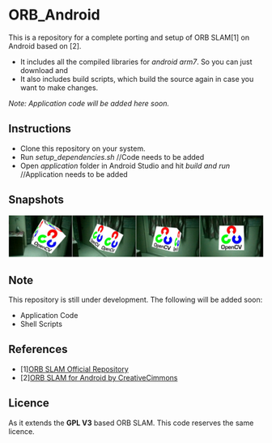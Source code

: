 # ORB_Android

This is a repository for a complete porting and setup of ORB SLAM[1] on Android based on [2]. 

 - It includes all the compiled libraries for *android arm7*. So you can just download and 
 - It also includes build scripts, which build the source again in case you want to make changes. 

*Note: Application code will be added here soon.*

## Instructions

 - Clone this repository on your system.
 - Run *setup_dependencies.sh* //Code needs to be added
 - Open *application* folder in Android Studio and hit *build and run* //Application needs to be added

## Snapshots

![snapshots](./snapshot.jpg)


## Note

This repository is still under development. The following will be added soon:

 - Application Code
 - Shell Scripts

## References

 - [1][ORB SLAM Official Repository](https://github.com/raulmur/ORB_SLAM)
 - [2][ORB SLAM for Android by CreativeCimmons](https://github.com/CreativeCimmons/ORB-SLAM-Android-app)

## Licence

As it extends the **GPL V3** based ORB SLAM. This code reserves the same licence.

